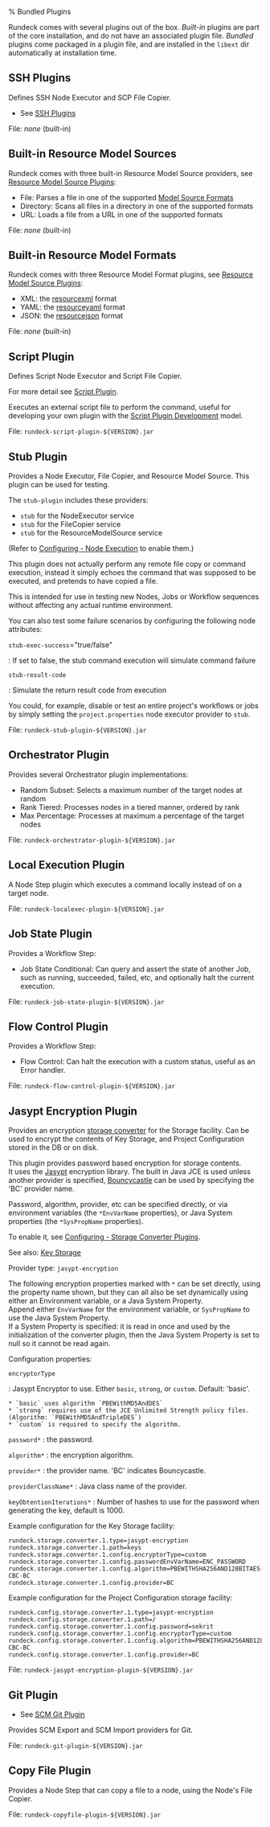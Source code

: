 % Bundled Plugins

Rundeck comes with several plugins out of the box.  *Built-in* plugins are part of the core installation, and do not
have an associated plugin file. *Bundled* plugins come packaged in a plugin file,
and are installed in the `libext` dir automatically at installation time.


## SSH Plugins

Defines SSH Node Executor and SCP File Copier.

* See [SSH Plugins](../../../manual/node-execution/ssh-node-execution.html)

File: *none* (built-in)

## Built-in Resource Model Sources

Rundeck comes with three built-in Resource Model Source providers, see [Resource Model Source Plugins](../resource-model-sources/index.html):

* File: Parses a file in one of the supported [Model Source Formats](#built-in-resource-model-formats)
* Directory: Scans all files in a directory in one of the supported formats
* URL: Loads a file from a URL in one of the supported formats

File: *none* (built-in)

## Built-in Resource Model Formats

Rundeck comes with three Resource Model Format plugins, see [Resource Model Source Plugins](../resource-model-sources/index.html#resource-model-document-formats):

* XML: the [resourcexml][] format
* YAML: the [resourceyaml][] format
* JSON: the [resourcejson][] format

[resourcexml]: ../man5/resource-xml.html
[resourceyaml]: ../man5/resource-yaml.html
[resourcejson]: ../man5/resource-json.html

File: *none* (built-in)

## Script Plugin

Defines Script Node Executor and Script File Copier.

For more detail see [Script Plugin](../../../manual/node-execution/script-node-execution.html).

Executes an external script file to perform the command, useful for developing your own plugin with the [Script Plugin Development](../../../developer/plugin-development.html#script-plugin-development) model.

File: `rundeck-script-plugin-${VERSION}.jar`

## Stub Plugin

Provides a Node Executor, File Copier, and Resource Model Source.  This plugin can be used for testing.

The `stub-plugin` includes these providers:

* `stub` for the NodeExecutor service
* `stub` for the FileCopier service
* `stub` for the ResourceModelSource service

(Refer to [Configuring - Node Execution](configuring.html#node-execution) to enable them.)

This plugin does not actually perform any remote file copy or command execution,
instead it simply echoes the command that was supposed to be executed, and
pretends to have copied a file. 

This is intended for use in testing new Nodes, Jobs or Workflow sequences without
affecting any actual runtime environment.  

You can also test some failure scenarios by configuring the following node attributes:

`stub-exec-success`="true/false"

:   If set to false, the stub command execution will simulate command failure

`stub-result-code`

:   Simulate the return result code from execution

You could, for example, disable or test an entire project's workflows or jobs by
simply setting the `project.properties` node executor provider to `stub`.


File: `rundeck-stub-plugin-${VERSION}.jar`

## Orchestrator Plugin

Provides several Orchestrator plugin implementations:

* Random Subset: Selects a maximum number of the target nodes at random
* Rank Tiered: Processes nodes in a tiered manner, ordered by rank
* Max Percentage: Processes at maximum a percentage of the target nodes

File: `rundeck-orchestrator-plugin-${VERSION}.jar`

## Local Execution Plugin

A Node Step plugin which executes a command locally instead of on a target node.

File: `rundeck-localexec-plugin-${VERSION}.jar`

## Job State Plugin

Provides a Workflow Step:

* Job State Conditional: Can query and assert the state of another Job, such as running, succeeded, failed, etc, and optionally halt the current execution.

File: `rundeck-job-state-plugin-${VERSION}.jar`

## Flow Control Plugin

Provides a Workflow Step:  

* Flow Control: Can halt the execution with a custom status, useful as an Error handler.

File: `rundeck-flow-control-plugin-${VERSION}.jar`

## Jasypt Encryption Plugin

Provides an encryption [storage converter](../storage/index.html#storage-converters) for the Storage facility.  Can be used to encrypt the contents of Key Storage,
and Project Configuration stored in the DB or on disk.

This plugin provides password based encryption for storage contents.  
It uses the [Jasypt][] encryption library. The built in Java JCE is used unless another provider is specified, [Bouncycastle][] can be used by specifying the 'BC' provider name.

[Jasypt]: (http://jasypt.org)
[Bouncycastle]: https://www.bouncycastle.org/

Password, algorithm, provider, etc can be specified directly, or via environment variables (the `*EnvVarName` properties), or Java System properties (the `*SysPropName` properties).

To enable it, see [Configuring - Storage Converter Plugins](configuring.html#storage-converter-plugins).

See also: [Key Storage](../../security/key-storage.html)

Provider type: `jasypt-encryption`

The following encryption properties marked with `*` can be set directly, 
using the property name shown,
but they can all also be set dynamically using either an Environment variable, 
or a Java System Property.  
Append either `EnvVarName` for the environment variable, 
or `SysPropName` to use the Java System Property.  
If a System Property is specified: it is read in once and used by the initialization of the converter plugin,
then the Java System Property is set to null so it cannot be read again.

Configuration properties:  

`encryptorType`

:   Jasypt Encryptor to use. Either `basic`, `strong`, or `custom`. Default: 'basic'.

	* `basic` uses algorithm `PBEWithMD5AndDES`
	* `strong` requires use of the JCE Unlimited Strength policy files. (Algorithm: `PBEWithMD5AndTripleDES`)
	* `custom` is required to specify the algorithm.

`password*`
:   the password.

`algorithm*`
:   the encryption algorithm.

`provider*`
:   the provider name. 'BC' indicates Bouncycastle.

`providerClassName*`
:   Java class name of the provider.

`keyObtentionIterations*`
:   Number of hashes to use for the password when generating the key, default is 1000.

Example configuration for the Key Storage facility:

	rundeck.storage.converter.1.type=jasypt-encryption
	rundeck.storage.converter.1.path=keys
	rundeck.storage.converter.1.config.encryptorType=custom
	rundeck.storage.converter.1.config.passwordEnvVarName=ENC_PASSWORD
	rundeck.storage.converter.1.config.algorithm=PBEWITHSHA256AND128BITAES-CBC-BC
	rundeck.storage.converter.1.config.provider=BC

Example configuration for the Project Configuration storage facility:

	rundeck.config.storage.converter.1.type=jasypt-encryption
	rundeck.config.storage.converter.1.path=/
	rundeck.config.storage.converter.1.config.password=sekrit
	rundeck.config.storage.converter.1.config.encryptorType=custom
	rundeck.config.storage.converter.1.config.algorithm=PBEWITHSHA256AND128BITAES-CBC-BC
	rundeck.config.storage.converter.1.config.provider=BC


File: `rundeck-jasypt-encryption-plugin-${VERSION}.jar`

## Git Plugin

* See [SCM Git Plugin](../../../manual/scm/scm-git-plugin.html)

Provides SCM Export and SCM Import providers for Git.

File: `rundeck-git-plugin-${VERSION}.jar`

## Copy File Plugin

Provides a Node Step that can copy a file to a node, using the Node's File Copier.

File: `rundeck-copyfile-plugin-${VERSION}.jar`